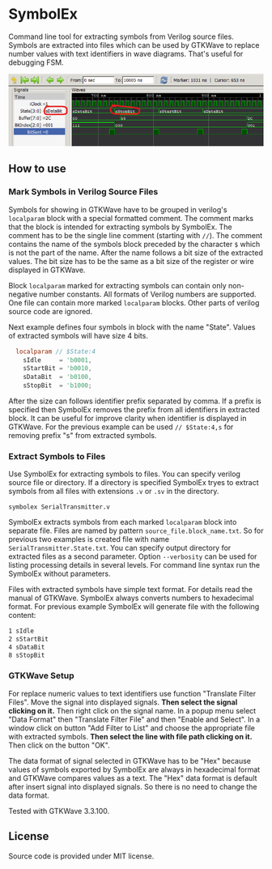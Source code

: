 # SymbolEx
 
Command line tool for extracting symbols from Verilog source files. Symbols are extracted into files which can be used by GTKWave to replace number values with text identifiers in wave diagrams. That's useful for debugging FSM.

![GTKWave](Doc/GTKWave.png)



## How to use

### Mark Symbols in Verilog Source Files

Symbols for showing in GTKWave have to be grouped in verilog's `localparam` block with a special formatted comment. The comment marks that the block is intended for extracting symbols by SymbolEx. The comment has to be the single line comment (starting with `//`). The comment contains the name of the symbols block preceded by the character `$` which is not the part of the name. After the name follows a bit size of the extracted values. The bit size has to be the same as a bit size of the register or wire displayed in GTKWave. 

Block `localparam` marked for extracting symbols can contain only non-negative number constants. All formats of Verilog numbers are supported. One file can contain more marked `localparam` blocks. Other parts of verilog source code are ignored.

Next example defines four symbols in block with the name "State". Values of extracted symbols will have size 4 bits.

```verilog
  localparam // $State:4
    sIdle     = 'b0001,
    sStartBit = 'b0010,
    sDataBit  = 'b0100,
    sStopBit  = 'b1000;
```

After the size can follows identifier prefix separated by comma. If a prefix is specified then SymbolEx removes the prefix from all identifiers in extracted block. It can be useful for improve clarity when identifier is displayed in GTKWave. For the previous example can be used `// $State:4,s` for removing prefix "s" from extracted symbols.



### Extract Symbols to Files

Use SymbolEx for extracting symbols to files. You can specify verilog source file or directory. If a directory is specified SymbolEx tryes to extract symbols from all files with extensions `.v` or `.sv` in the directory.

```
symbolex SerialTransmitter.v
```

SymbolEx extracts symbols from each marked `localparam` block into separate file. Files are named by pattern `source_file.block_name.txt`. So for previous two examples is created file with name `SerialTransmitter.State.txt`. You can specify output directory for extracted files as a second parameter. Option `--verbosity` can be used for listing processing details in several levels. For command line syntax run the SymbolEx without parameters.

Files with extracted symbols have simple text format. For details read the manual of GTKWave. SymbolEx always converts numbers to hexadecimal format. For previous example SymbolEx will generate file with the following content:

```
1 sIdle
2 sStartBit
4 sDataBit
8 sStopBit
```



### GTKWave Setup

For replace numeric values to text identifiers use function "Translate Filter Files". Move the signal into displayed signals. __Then select the signal clicking on it.__ Then right click on the signal name. In a popup menu select "Data Format" then "Translate Filter File" and then "Enable and Select". In a window click on button "Add Filter to List" and choose the appropriate file with extracted symbols. __Then select the line with file path clicking on it.__ Then click on the button "OK".

The data format of signal selected in GTKWave has to be "Hex" because values of symbols exported by SymbolEx are always in hexadecimal format and GTKWave compares values as a text. The "Hex" data format is default after insert signal into displayed signals. So there is no need to change the data format.

Tested with GTKWave 3.3.100.


## License
Source code is provided under MIT license. 









